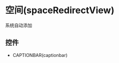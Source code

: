 # 空间(spaceRedirectView)  <!-- {docsify-ignore-all} -->

系统自动添加




## 控件
  * CAPTIONBAR(captionbar)


<script>
 const { createApp } = Vue
  createApp({
    data() {
      return {
        message: '!'
      }
    }
  }).use(ElementPlus).mount('#app')
</script>